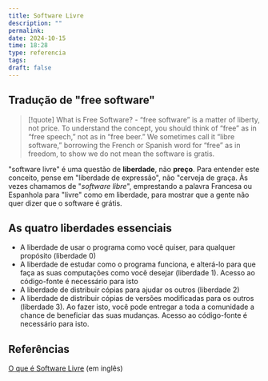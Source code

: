```yaml
---
title: Software Livre
description: ""
permalink: 
date: 2024-10-15
time: 18:28
type: referencia
tags: 
draft: false
---
```

## Tradução de "free software"

> [!quote] What is Free Software? - 
> “free software” is a matter of liberty, not price. To understand the concept, you should think of “free” as in “free speech,” not as in “free beer.” We sometimes call it “libre software,” borrowing the French or Spanish word for “free” as in freedom, to show we do not mean the software is gratis.

"software livre" é uma questão de **liberdade**, não **preço**. Para entender este conceito, pense em "liberdade de expressão", não "cerveja de graça. Às vezes chamamos de "*software libre*", emprestando a palavra Francesa ou Espanhola para "livre" como em liberdade, para mostrar que a gente não quer dizer que o software é grátis.

## As quatro liberdades essenciais
* A liberdade de usar o programa como você quiser, para qualquer propósito (liberdade 0)
* A liberdade de estudar como o programa funciona, e alterá-lo para que faça as suas computações como você desejar (liberdade 1). Acesso ao código-fonte é necessário para isto
* A liberdade de distribuir cópias para ajudar os outros (liberdade 2)
* A liberdade de distribuir cópias de versões modificadas para os outros (liberdade 3). Ao fazer isto, você pode entregar a toda a comunidade a chance de beneficiar das suas mudanças. Acesso ao código-fonte é necessário para isto.
## Referências
[O que é Software Livre](https://www.gnu.org/philosophy/free-sw.html) (em inglês)
